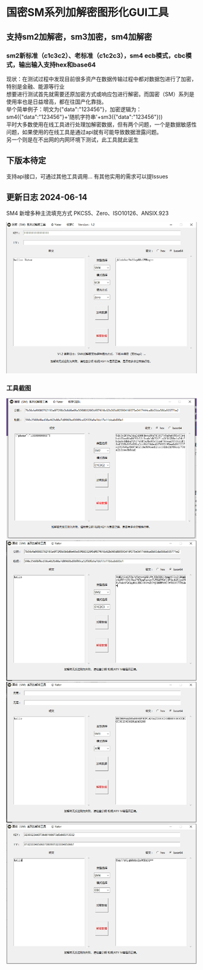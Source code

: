 # 国密SM系列加解密图形化GUI工具
## 支持sm2加解密，sm3加密，sm4加解密
### sm2新标准（c1c3c2）、老标准（c1c2c3），sm4 ecb模式，cbc模式，输出输入支持hex和base64

现状：在测试过程中发现目前很多资产在数据传输过程中都对数据包进行了加密，特别是金融、能源等行业<br>
想要进行测试首先就需要还原加密方式或响应包进行解密。而国密（SM）系列是使用率也是日益增高，都在往国产化靠拢。<br>
举个简单例子：明文为{"data":"123456"}，加密逻辑为：sm4({"data":"123456"}+'随机字符串'+sm3({"data":"123456"}))<br>
平时大多数使用在线工具进行处理加解密数据，但有两个问题，一个是数据敏感性问题，如果使用的在线工具是通过api就有可能导致数据泄露问题。<br>
另一个则是在不出网的内网环境下测试，此工具就此诞生<br>


## 下版本待定
支持api接口，可通过其他工具调用...
有其他实用的需求可以提Issues

## 更新日志 2024-06-14
SM4 新增多种主流填充方式
PKCS5、Zero、ISO10126、ANSIX.923

![sm4](img/v1.2.png)<br>


### 工具截图

![sm2](img/sm2.png)<br>
![sm2](img/sm2-base64.png)<br>
![sm3](img/sm3.png)<br>
![sm4](img/sm4.png)<br>
